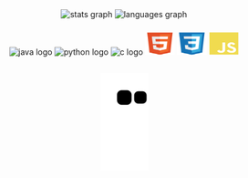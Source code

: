 <div align="center">
  <img src="https://github-readme-stats.vercel.app/api?username=rafatokairin&show_icons=true&count_private=true&title_color=8f008f&text_color=c9d1d9&icon_color=8f008f&border_color=c9d1d9&bg_color=161b22" height="170" alt="stats graph"/>
  <img src="https://github-readme-stats.vercel.app/api/top-langs/?username=rafatokairin&layout=compact&show_icons=true&count_private=true&title_color=8f008f&text_color=c9d1d9&icon_color=8f008f&border_color=c9d1d9&bg_color=161b22" height="170" alt="languages graph"/>
</div>

###

<div align="center">
  <img src="https://cdn.jsdelivr.net/gh/devicons/devicon/icons/java/java-original.svg" height="40" width="52" alt="java logo"/>
  <img src="https://cdn.jsdelivr.net/gh/devicons/devicon/icons/python/python-original.svg" height="40" width="52" alt="python logo"/>
  <img src="https://cdn.jsdelivr.net/gh/devicons/devicon/icons/c/c-original.svg" height="40" width="52" alt="c logo"/>
  <img src="https://raw.githubusercontent.com/devicons/devicon/master/icons/html5/html5-original.svg" height="40" width="52" alt="html5 logo"/>
  <img src="https://raw.githubusercontent.com/devicons/devicon/master/icons/css3/css3-original.svg" height="40" width="52" alt="css3"/>
  <img src="https://raw.githubusercontent.com/devicons/devicon/master/icons/javascript/javascript-plain.svg" height="40" width="52" alt="js"/>
</div>

##

<div align="center">
  <img src="https://github.com/rafatokairin/rafatokairin/blob/output/github-contribution-grid-snake.svg" height="170" alt="snake"/>
</div>
